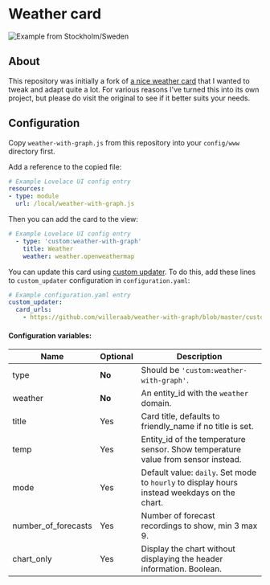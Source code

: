 # Weather card

![Example from Stockholm/Sweden](https://user-images.githubusercontent.com/1109836/60332830-e6096e80-9997-11e9-9527-16b424e1984c.png)

## About

This repository was initially a fork of [a nice weather card](https://github.com/sgttrs/lovelace-weather-card-chart) that I wanted to tweak and adapt quite a lot. For various reasons I've turned this into its own project, but please do visit the original to see if it better suits your needs.

## Configuration

Copy `weather-with-graph.js` from this repository into your `config/www` directory first.

Add a reference to the copied file:
```yaml
# Example Lovelace UI config entry
resources:
- type: module
  url: /local/weather-with-graph.js
```
Then you can add the card to the view:
```yaml
# Example Lovelace UI config entry
  - type: 'custom:weather-with-graph'
    title: Weather
    weather: weather.openweathermap
```
You can update this card using [custom updater](https://github.com/custom-components/custom_updater). To do this, add these lines to `custom_updater` configuration in `configuration.yaml`:
```yaml
# Example configuration.yaml entry
custom_updater:
  card_urls:
    - https://github.com/willeraab/weather-with-graph/blob/master/custom-updater.json
```

#### Configuration variables:

| Name    | Optional | Description                                                                                        |
| ------- | -------- | -------------------------------------------------------------------------------------------------- |
| type    | **No**   | Should be `'custom:weather-with-graph'`. |
| weather | **No**   | An entity_id with the `weather` domain. |
| title   | Yes      | Card title, defaults to friendly_name if no title is set. |
| temp    | Yes      | Entity_id of the temperature sensor. Show temperature value from sensor instead. |
| mode    | Yes      | Default value: `daily`. Set mode to `hourly` to display hours instead weekdays on the chart. |
| number_of_forecasts | Yes | Number of forecast recordings to show, min 3 max 9. |
| chart_only | Yes | Display the chart without displaying the header information. Boolean. |
